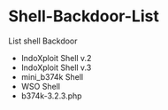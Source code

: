 # Shell-Backdoor-List
List shell Backdoor 
+ IndoXploit Shell v.2
+ IndoXploit Shell v.3
+ mini_b374k Shell
+ WSO Shell 
+ b374k-3.2.3.php

